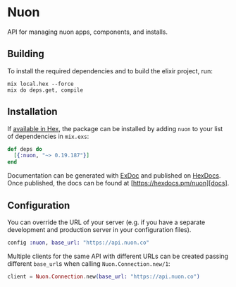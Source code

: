 # Nuon

API for managing nuon apps, components, and installs.

## Building

To install the required dependencies and to build the elixir project, run:

```console
mix local.hex --force
mix do deps.get, compile
```

## Installation

If [available in Hex][], the package can be installed by adding `nuon` to
your list of dependencies in `mix.exs`:

```elixir
def deps do
  [{:nuon, "~> 0.19.187"}]
end
```

Documentation can be generated with [ExDoc][] and published on [HexDocs][]. Once published, the docs can be found at
[https://hexdocs.pm/nuon][docs].

## Configuration

You can override the URL of your server (e.g. if you have a separate development and production server in your
configuration files).

```elixir
config :nuon, base_url: "https://api.nuon.co"
```

Multiple clients for the same API with different URLs can be created passing different `base_url`s when calling
`Nuon.Connection.new/1`:

```elixir
client = Nuon.Connection.new(base_url: "https://api.nuon.co")
```

[exdoc]: https://github.com/elixir-lang/ex_doc
[hexdocs]: https://hexdocs.pm
[available in hex]: https://hex.pm/docs/publish
[docs]: https://hexdocs.pm/nuon
